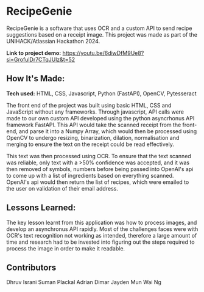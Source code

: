 # RecipeGenie
RecipeGenie is a software that uses OCR and a custom API to send recipe suggestions based on a receipt image. This project was made as part of the UNIHACK/Atlassian Hackathon 2024. 

**Link to project demo:** https://youtu.be/6diwDfM9Ue8?si=GrofulDr7CTqJUlz&t=52

## How It's Made:  

**Tech used:** HTML, CSS, Javascript, Python (FastAPI), OpenCV, Pytesseract

The front end of the project was built using basic HTML, CSS and JavaScript without any frameworks. Through javascript, API calls were made to our own custom API developed using the python asyncrhonus API framework FastAPI. This API would take the scanned receipt from the front-end, and parse it into a Numpy Array, which would then be processed using OpenCV to undergo resizing, binarization, dilation, normalisation and merging to ensure the text on the receipt could be read effectively. 

This text was then processed using OCR. To ensure that the text scanned was reliable, only text with a >50% confidence was accepted, and it was then removed of symbols, numbers before being passed into OpenAI's api to come up with a list of ingredients based on everything scanned. OpenAI's api would then return the list of recipes, which were emailed to the user on validation of their email address. 

## Lessons Learned:

The key lesson learnt from this application was how to process images, and develop an asynchronus API rapidly. Most of the challenges faces were with OCR's text recognition not working as intended, therefore a large amount of time and research had to be invested into figuring out the steps required to process the image in order to make it readable. 


## Contributors
Dhruv Israni
Suman Plackal 
Adrian Dimar
Jayden Mun Wai Ng



